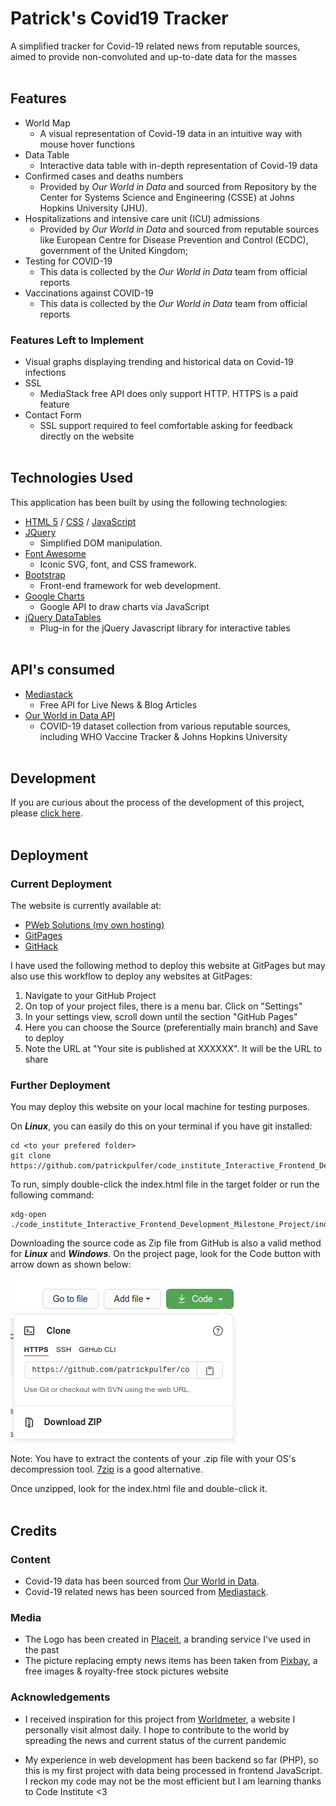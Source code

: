 # Patrick's Covid19 Tracker

A simplified tracker for Covid-19 related news from reputable sources, aimed to provide non-convoluted and up-to-date data for the masses
<br><br>

## Features

- World Map
  - A visual representation of Covid-19 data in an intuitive way with mouse hover functions
- Data Table
  - Interactive data table with in-depth representation of Covid-19 data
- Confirmed cases and deaths numbers
  - Provided by _Our World in Data_ and sourced from Repository by the Center for Systems Science and Engineering (CSSE) at Johns Hopkins University (JHU).
- Hospitalizations and intensive care unit (ICU) admissions
  - Provided by _Our World in Data_ and sourced from reputable sources like European Centre for Disease Prevention and Control (ECDC), government of the United Kingdom;
- Testing for COVID-19
  - This data is collected by the _Our World in Data_ team from official reports
- Vaccinations against COVID-19
  - This data is collected by the _Our World in Data_ team from official reports

### Features Left to Implement

- Visual graphs displaying trending and historical data on Covid-19 infections
- SSL
  - MediaStack free API does only support HTTP. HTTPS is a paid feature
- Contact Form
  - SSL support required to feel comfortable asking for feedback directly on the website
    <br><br>

## Technologies Used

This application has been built by using the following technologies:

- [HTML 5](https://www.w3.org/TR/2008/WD-html5-20080122/) / [CSS](https://www.w3.org/Style/CSS/Overview.en.html) / [JavaScript](https://262.ecma-international.org/10.0/index.html)
- [JQuery](https://jquery.com)
  - Simplified DOM manipulation.
- [Font Awesome](https://fontawesome.com/)
  - Iconic SVG, font, and CSS framework.
- [Bootstrap](https://getbootstrap.com/)
  - Front-end framework for web development.
- [Google Charts](https://developers.google.com/chart)
  - Google API to draw charts via JavaScript
- [jQuery DataTables](https://datatables.net/)
  - Plug-in for the jQuery Javascript library for interactive tables
    <br><br>

## API's consumed

- [Mediastack](https://mediastack.com/)
  - Free API for Live News & Blog Articles
- [Our World in Data API](https://github.com/owid/covid-19-data)
  - COVID-19 dataset collection from various reputable sources, including WHO Vaccine Tracker & Johns Hopkins University
    <br><br>

## Development

If you are curious about the process of the development of this project, please [click here](./documentation/development.md).
<br><br>

## Deployment

### Current Deployment

The website is currently available at:

- [PWeb Solutions (my own hosting)](http://www.pweb.solutions/covidtracker/)
- [GitPages](https://patrickpulfer.github.io/code_institute_Interactive_Frontend_Development_Milestone_Project/index.html)
- [GitHack](https://raw.githack.com/patrickpulfer/code_institute_Interactive_Frontend_Development_Milestone_Project/master/index.html)

I have used the following method to deploy this website at GitPages but may also use this workflow to deploy any websites at GitPages:

1. Navigate to your GitHub Project
2. On top of your project files, there is a menu bar. Click on "Settings"
3. In your settings view, scroll down until the section "GitHub Pages"
4. Here you can choose the Source (preferentially main branch) and Save to deploy
5. Note the URL at "Your site is published at XXXXXX". It will be the URL to share

### Further Deployment

You may deploy this website on your local machine for testing purposes.

On **_Linux_**, you can easily do this on your terminal if you have git installed:

```
cd <to your prefered folder>
git clone https://github.com/patrickpulfer/code_institute_Interactive_Frontend_Development_Milestone_Project.git

```

To run, simply double-click the index.html file in the target folder or run the following command:

```
xdg-open ./code_institute_Interactive_Frontend_Development_Milestone_Project/index.html
```

Downloading the source code as Zip file from GitHub is also a valid method for **_Linux_** and **_Windows_**. On the project page, look for the Code button with arrow down as shown below:

<img src="./documentation/github.png">

Note: You have to extract the contents of your .zip file with your OS's decompression tool. [7zip](https://www.7-zip.org/download.html) is a good alternative.

Once unzipped, look for the index.html file and double-click it.
<br><br>

## Credits

### Content

- Covid-19 data has been sourced from [Our World in Data](https://github.com/owid/covid-19-data/tree/master/public/data).
- Covid-19 related news has been sourced from [Mediastack](https://mediastack.com/).

### Media

- The Logo has been created in [Placeit](https://placeit.net/), a branding service I've used in the past
- The picture replacing empty news items has been taken from [Pixbay](https://pixabay.com/illustrations/stop-corona-virus-coronavirus-mask-5032778/), a free images & royalty-free stock pictures website

### Acknowledgements

- I received inspiration for this project from [Worldmeter](https://www.worldometers.info/coronavirus/), a website I personally visit almost daily. I hope to contribute to the world by spreading the news and current status of the current pandemic

- My experience in web development has been backend so far (PHP), so this is my first project with data being processed in frontend JavaScript. I reckon my code may not be the most efficient but I am learning thanks to Code Institute <3
